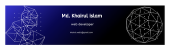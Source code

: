 
![GitHub Banner](https://github.com/khairul-islam-k/khairul-islam-k/blob/main/Abstract%20Technology%20Profile%20LinkedIn%20Banner.png)
